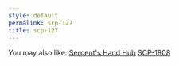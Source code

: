 ```yaml
---
style: default
permalink: scp-127
title: scp-127
---
```

You may also like:
[Serpent's Hand Hub](http://scp-wiki.net/serpent-s-hand-hub)
[SCP-1808](http://scp-wiki.net/scp-1808)